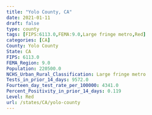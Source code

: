 ```yaml
---
title: "Yolo County, CA"
date: 2021-01-11
draft: false
type: county
tags: [FIPS:6113.0,FEMA:9.0,Large fringe metro,Red]
categories: [CA]
County: Yolo County
State: CA
FIPS: 6113.0
FEMA_Region: 9.0
Population: 220500.0
NCHS_Urban_Rural_Classification: Large fringe metro
Tests_in_prior_14_days: 9572.0
Fourteen_day_test_rate_per_100000: 4341.0
Percent_Positivity_in_prior_14_days: 0.119
Level: Red
url: /states/CA/yolo-county
---
```




